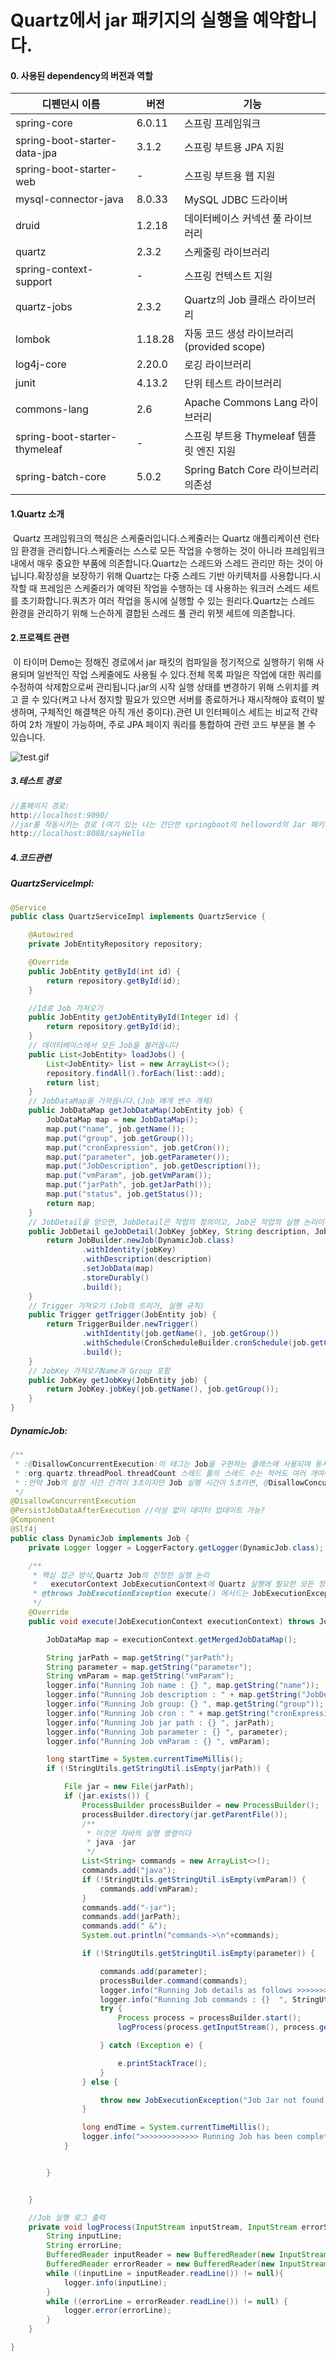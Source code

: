 # Quartz에서 jar 패키지의 실행을 예약합니다.

#### 0. 사용된 dependency의 버전과 역할
| 디펜던시 이름 | 버전 | 기능 |
| --- | --- | --- |
| spring-core | 6.0.11 | 스프링 프레임워크 |
| spring-boot-starter-data-jpa | 3.1.2 | 스프링 부트용 JPA 지원 |
| spring-boot-starter-web | - | 스프링 부트용 웹 지원 |
| mysql-connector-java | 8.0.33 | MySQL JDBC 드라이버 |
| druid | 1.2.18 | 데이터베이스 커넥션 풀 라이브러리 |
| quartz | 2.3.2 | 스케줄링 라이브러리 |
| spring-context-support | - | 스프링 컨텍스트 지원 |
| quartz-jobs | 2.3.2 | Quartz의 Job 클래스 라이브러리 |
| lombok | 1.18.28 | 자동 코드 생성 라이브러리 (provided scope) |
| log4j-core | 2.20.0 | 로깅 라이브러리 |
| junit | 4.13.2 | 단위 테스트 라이브러리 |
| commons-lang | 2.6 | Apache Commons Lang 라이브러리 |
| spring-boot-starter-thymeleaf | - | 스프링 부트용 Thymeleaf 템플릿 엔진 지원 |
| spring-batch-core | 5.0.2 | Spring Batch Core 라이브러리 의존성 |


#### 1.Quartz 소개

​	Quartz 프레임워크의 핵심은 스케줄러입니다.스케줄러는 Quartz 애플리케이션 런타임 환경을 관리합니다.스케줄러는 스스로 모든 작업을 수행하는 것이 아니라 프레임워크 내에서 매우 중요한 부품에 의존합니다.Quartz는 스레드와 스레드 관리만 하는 것이 아닙니다.확장성을 보장하기 위해 Quartz는 다중 스레드 기반 아키텍처를 사용합니다.시작할 때 프레임은 스케줄러가 예약된 작업을 수행하는 데 사용하는 워크러 스레드 세트를 초기화합니다.쿼츠가 여러 작업을 동시에 실행할 수 있는 원리다.Quartz는 스레드 환경을 관리하기 위해 느슨하게 결합된 스레드 풀 관리 위젯 세트에 의존합니다.

####  2.프로젝트 관련

​	이 타이머 Demo는 정해진 경로에서 jar 패킷의 컴파일을 정기적으로 실행하기 위해 사용되며 일반적인 작업 스케줄에도 사용될 수 있다.전체 목록 파일은 작업에 대한 쿼리를 수정하여 삭제함으로써 관리됩니다.jar의 시작 실행 상태를 변경하기 위해 스위치를 켜고 끌 수 있다(켜고 나서 정지할 필요가 있으면 서버를 종료하거나 재시작해야 효력이 발생하며, 구체적인 해결책은 아직 개선 중이다).관련 UI 인터페이스 세트는 비교적 간략하여 2차 개발이 가능하며, 주로 JPA 페이지 쿼리를 통합하여 관련 코드 부분을 볼 수 있습니다.

![test.gif](https://upload-images.jianshu.io/upload_images/12057079-45628ea79747f5e4.gif?imageMogr2/auto-orient/strip)

##### 3.테스트 경로

```java
//홈페이지 경로:
http://localhost:9090/
//jar를 작동시키는 경로 (여기 있는 나는 간단한 springboot의 helloword의 Jar 패키지를 만들었을 뿐이며, 관련 jar 패키지는 프로젝트에서 찾을 수 있습니다)
http://localhost:8088/sayHello
```

##### 4.코드관련

##### QuartzServiceImpl:

```java
@Service
public class QuartzServiceImpl implements QuartzService {

    @Autowired
    private JobEntityRepository repository;

    @Override
    public JobEntity getById(int id) {
        return repository.getById(id);
    }

    //Id로 Job 가져오기
    public JobEntity getJobEntityById(Integer id) {
        return repository.getById(id);
    }
    // 데이터베이스에서 모든 Job을 불러옵니다
    public List<JobEntity> loadJobs() {
        List<JobEntity> list = new ArrayList<>();
        repository.findAll().forEach(list::add);
        return list;
    }
    // JobDataMap을 가져옵니다.(Job 매개 변수 개체)
    public JobDataMap getJobDataMap(JobEntity job) {
        JobDataMap map = new JobDataMap();
        map.put("name", job.getName());
        map.put("group", job.getGroup());
        map.put("cronExpression", job.getCron());
        map.put("parameter", job.getParameter());
        map.put("JobDescription", job.getDescription());
        map.put("vmParam", job.getVmParam());
        map.put("jarPath", job.getJarPath());
        map.put("status", job.getStatus());
        return map;
    }
    // JobDetail을 얻으면, JobDetail은 작업의 정의이고, Job은 작업의 실행 논리이며, JobDetail에서는 Job Class를 인용하여 정의한다.
    public JobDetail geJobDetail(JobKey jobKey, String description, JobDataMap map) {
        return JobBuilder.newJob(DynamicJob.class)
                .withIdentity(jobKey)
                .withDescription(description)
                .setJobData(map)
                .storeDurably()
                .build();
    }
    // Trigger 가져오기 (Job의 트리거, 실행 규칙)
    public Trigger getTrigger(JobEntity job) {
        return TriggerBuilder.newTrigger()
                .withIdentity(job.getName(), job.getGroup())
                .withSchedule(CronScheduleBuilder.cronSchedule(job.getCron()))
                .build();
    }
    // JobKey 가져오기Name과 Group 포함
    public JobKey getJobKey(JobEntity job) {
        return JobKey.jobKey(job.getName(), job.getGroup());
    }
}
```

##### DynamicJob:

```java
/**
 * :@DisallowConcurrentExecution:이 태그는 Job을 구현하는 클래스에 사용되며 동시 실행은 허용되지 않습니다.
 * :org.quartz.threadPool.threadCount 스레드 풀의 스레드 수는 적어도 여러 개여야 합니다. 그렇지 않으면 @DisallowConcurrentExecution이 적용되지 않습니다.
 * :만약 Job의 설정 시간 간격이 3초이지만 Job 실행 시간이 5초라면, @DisallowConcurrentExecution을 설정한 후 프로그램이 작업 수행이 완료된 후에 실행되며, 그렇지 않으면 3초에 새로운 스레드를 다시 실행할 수 있습니다.
 */
@DisallowConcurrentExecution
@PersistJobDataAfterExecution //이상 없이 데이터 업데이트 가능?
@Component
@Slf4j
public class DynamicJob implements Job {
    private Logger logger = LoggerFactory.getLogger(DynamicJob.class);

    /**
     * 핵심 접근 방식,Quartz Job의 진정한 실행 논리
     *   executorContext JobExecutionContext에 Quartz 실행에 필요한 모든 정보가 들어 있습니다.
     * @throws JobExecutionException execute() 메서드는 JobExecutionException 예외만 던질 수 있습니다.
     */
    @Override
    public void execute(JobExecutionContext executionContext) throws JobExecutionException {

        JobDataMap map = executionContext.getMergedJobDataMap();

        String jarPath = map.getString("jarPath");
        String parameter = map.getString("parameter");
        String vmParam = map.getString("vmParam");
        logger.info("Running Job name : {} ", map.getString("name"));
        logger.info("Running Job description : " + map.getString("JobDescription"));
        logger.info("Running Job group: {} ", map.getString("group"));
        logger.info("Running Job cron : " + map.getString("cronExpression"));
        logger.info("Running Job jar path : {} ", jarPath);
        logger.info("Running Job parameter : {} ", parameter);
        logger.info("Running Job vmParam : {} ", vmParam);

        long startTime = System.currentTimeMillis();
        if (!StringUtils.getStringUtil.isEmpty(jarPath)) {

            File jar = new File(jarPath);
            if (jar.exists()) {
                ProcessBuilder processBuilder = new ProcessBuilder();
                processBuilder.directory(jar.getParentFile());
                /**
                 * 이것은 자바의 실행 명령이다
                 * java -jar
                 */
                List<String> commands = new ArrayList<>();
                commands.add("java");
                if (!StringUtils.getStringUtil.isEmpty(vmParam)) {
                    commands.add(vmParam);
                }
                commands.add("-jar");
                commands.add(jarPath);
                commands.add(" &");
                System.out.println("commands->\n"+commands);

                if (!StringUtils.getStringUtil.isEmpty(parameter)) {

                    commands.add(parameter);
                    processBuilder.command(commands);
                    logger.info("Running Job details as follows >>>>>>>>>>>>>>>>>>>>: ");
                    logger.info("Running Job commands : {}  ", StringUtils.getStringUtil.getListString(commands));
                    try {
                        Process process = processBuilder.start();
                        logProcess(process.getInputStream(), process.getErrorStream());

                    } catch (Exception e) {

                        e.printStackTrace();
                    }
                } else {

                    throw new JobExecutionException("Job Jar not found >>  " + jarPath);
                }

                long endTime = System.currentTimeMillis();
                logger.info(">>>>>>>>>>>>> Running Job has been completed , cost time :  " + (endTime - startTime) + "ms\n");
            }


        }


    }

    //Job 실행 로그 출력
    private void logProcess(InputStream inputStream, InputStream errorStream) throws IOException {
        String inputLine;
        String errorLine;
        BufferedReader inputReader = new BufferedReader(new InputStreamReader(inputStream));
        BufferedReader errorReader = new BufferedReader(new InputStreamReader(errorStream));
        while ((inputLine = inputReader.readLine()) != null){
            logger.info(inputLine);
        }
        while ((errorLine = errorReader.readLine()) != null) {
            logger.error(errorLine);
        }
    }

}

```

